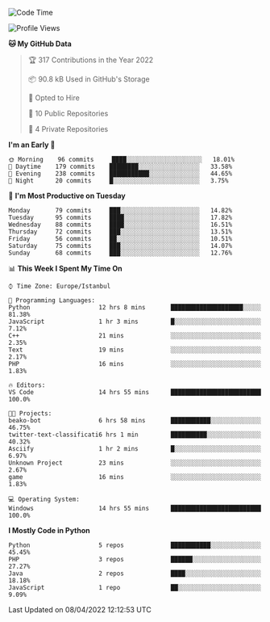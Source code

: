 <!--START_SECTION:waka-->
![Code Time](http://img.shields.io/badge/Code%20Time-134%20hrs%2026%20mins-blue)

![Profile Views](http://img.shields.io/badge/Profile%20Views-19-blue)

**🐱 My GitHub Data** 

> 🏆 317 Contributions in the Year 2022
 > 
> 📦 90.8 kB Used in GitHub's Storage 
 > 
> 💼 Opted to Hire
 > 
> 📜 10 Public Repositories 
 > 
> 🔑 4 Private Repositories  
 > 
**I'm an Early 🐤** 

```text
🌞 Morning    96 commits     ████░░░░░░░░░░░░░░░░░░░░░   18.01% 
🌆 Daytime    179 commits    ████████░░░░░░░░░░░░░░░░░   33.58% 
🌃 Evening    238 commits    ███████████░░░░░░░░░░░░░░   44.65% 
🌙 Night      20 commits     █░░░░░░░░░░░░░░░░░░░░░░░░   3.75%

```
📅 **I'm Most Productive on Tuesday** 

```text
Monday       79 commits     ███░░░░░░░░░░░░░░░░░░░░░░   14.82% 
Tuesday      95 commits     ████░░░░░░░░░░░░░░░░░░░░░   17.82% 
Wednesday    88 commits     ████░░░░░░░░░░░░░░░░░░░░░   16.51% 
Thursday     72 commits     ███░░░░░░░░░░░░░░░░░░░░░░   13.51% 
Friday       56 commits     ██░░░░░░░░░░░░░░░░░░░░░░░   10.51% 
Saturday     75 commits     ███░░░░░░░░░░░░░░░░░░░░░░   14.07% 
Sunday       68 commits     ███░░░░░░░░░░░░░░░░░░░░░░   12.76%

```


📊 **This Week I Spent My Time On** 

```text
⌚︎ Time Zone: Europe/Istanbul

💬 Programming Languages: 
Python                   12 hrs 8 mins       ████████████████████░░░░░   81.38% 
JavaScript               1 hr 3 mins         █░░░░░░░░░░░░░░░░░░░░░░░░   7.12% 
C++                      21 mins             ░░░░░░░░░░░░░░░░░░░░░░░░░   2.35% 
Text                     19 mins             ░░░░░░░░░░░░░░░░░░░░░░░░░   2.17% 
PHP                      16 mins             ░░░░░░░░░░░░░░░░░░░░░░░░░   1.83%

🔥 Editors: 
VS Code                  14 hrs 55 mins      █████████████████████████   100.0%

🐱‍💻 Projects: 
beako-bot                6 hrs 58 mins       ███████████░░░░░░░░░░░░░░   46.75% 
twitter-text-classificati6 hrs 1 min         ██████████░░░░░░░░░░░░░░░   40.32% 
Asciify                  1 hr 2 mins         █░░░░░░░░░░░░░░░░░░░░░░░░   6.97% 
Unknown Project          23 mins             ░░░░░░░░░░░░░░░░░░░░░░░░░   2.67% 
game                     16 mins             ░░░░░░░░░░░░░░░░░░░░░░░░░   1.83%

💻 Operating System: 
Windows                  14 hrs 55 mins      █████████████████████████   100.0%

```

**I Mostly Code in Python** 

```text
Python                   5 repos             ███████████░░░░░░░░░░░░░░   45.45% 
PHP                      3 repos             ██████░░░░░░░░░░░░░░░░░░░   27.27% 
Java                     2 repos             ████░░░░░░░░░░░░░░░░░░░░░   18.18% 
JavaScript               1 repo              ██░░░░░░░░░░░░░░░░░░░░░░░   9.09%

```



 Last Updated on 08/04/2022 12:12:53 UTC
<!--END_SECTION:waka-->

<!--
**3nws/3nws** is a ✨ _special_ ✨ repository because its `README.md` (this file) appears on your GitHub profile.

Here are some ideas to get you started:

- 🔭 I’m currently working on ...
- 🌱 I’m currently learning ...
- 👯 I’m looking to collaborate on ...
- 🤔 I’m looking for help with ...
- 💬 Ask me about ...
- 📫 How to reach me: ...
- 😄 Pronouns: ...
- ⚡ Fun fact: ...
-->
